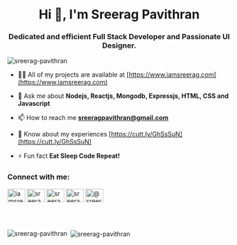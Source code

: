 <h1 align="center">Hi 👋, I'm Sreerag Pavithran</h1>
<h3 align="center">Dedicated and efficient Full Stack Developer and Passionate UI Designer.</h3>

<p align="left"> <img src="https://komarev.com/ghpvc/?username=sreerag-pavithran&label=Profile%20views&color=0e75b6&style=flat" alt="sreerag-pavithran" /> </p>

- 👨‍💻 All of my projects are available at [https://www.iamsreerag.com](https://www.iamsreerag.com)

- 💬 Ask me about **Nodejs, Reactjs, Mongodb, Expressjs, HTML, CSS and Javascript**

- 📫 How to reach me **sreeragpavithran@gmail.com**

- 📄 Know about my experiences [https://cutt.ly/GhSsSuN](https://cutt.ly/GhSsSuN)

- ⚡ Fun fact **Eat Sleep Code Repeat!**

<h3 align="left">Connect with me:</h3>
<p align="left">
<a href="https://twitter.com/iamsreerag30" target="blank"><img align="center" src="https://cdn.jsdelivr.net/npm/simple-icons@3.0.1/icons/twitter.svg" alt="iamsreerag30" height="30" width="40" /></a>
<a href="https://linkedin.com/in/sreerag-pavithran" target="blank"><img align="center" src="https://cdn.jsdelivr.net/npm/simple-icons@3.0.1/icons/linkedin.svg" alt="sreerag-pavithran" height="30" width="40" /></a>
<a href="https://fb.com/sreerag.pavithran" target="blank"><img align="center" src="https://cdn.jsdelivr.net/npm/simple-icons@3.0.1/icons/facebook.svg" alt="sreerag.pavithran" height="30" width="40" /></a>
<a href="https://instagram.com/sreerag_pavithran" target="blank"><img align="center" src="https://cdn.jsdelivr.net/npm/simple-icons@3.0.1/icons/instagram.svg" alt="sreerag_pavithran" height="30" width="40" /></a>
<a href="https://medium.com/@sreeragpavithran" target="blank"><img align="center" src="https://cdn.jsdelivr.net/npm/simple-icons@3.0.1/icons/medium.svg" alt="@sreeragpavithran" height="30" width="40" /></a>
</p>

<br><br>

<div style="display:"flex"; justify-content:"space-between;"">
  <p><img align="left" src="https://github-readme-stats.vercel.app/api/top-langs?username=sreerag-pavithran&show_icons=true&locale=en&layout=compact" alt="sreerag-pavithran" /></p>

<p>&nbsp;<img align="center" src="https://github-readme-stats.vercel.app/api?username=sreerag-pavithran&show_icons=true&locale=en" alt="sreerag-pavithran" /></p>
</div>
